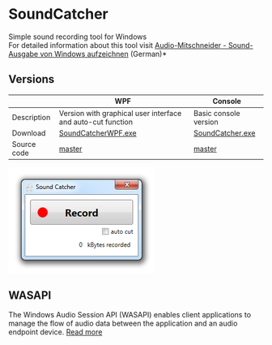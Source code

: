 # SoundCatcher
Simple sound recording tool for Windows  
For detailed information about this tool visit [Audio-Mitschneider - Sound-Ausgabe von Windows aufzeichnen](http://heise.de/-2717947) (German)*

## Versions 
| | WPF | Console |
|--- | --- | --- |
|Description | Version with graphical user interface and auto-cut function | Basic console version
|Download | [SoundCatcherWPF.exe](https://github.com/Simsso/SoundCatcher/raw/master/SoundCatcherWPF/bin/Release/SoundCatcherWPF.exe) | [SoundCatcher.exe](https://github.com/Simsso/SoundCatcher/raw/master/SoundCatcher/bin/Release/SoundCatcher.exe)|
|Source code | [master](https://github.com/Simsso/SoundCatcher/tree/master/SoundCatcherWPF) | [master](https://github.com/Simsso/SoundCatcher/tree/master/SoundCatcher) |

![User interface screenshot](https://raw.githubusercontent.com/Simsso/SoundCatcher/1ae6d2f6852cea0317933a082bc6fee6752a1ab6/SoundCatcherWPF/Screenshots/ui.png)


## WASAPI
The Windows Audio Session API (WASAPI) enables client applications to manage the flow of audio data between the application and an audio endpoint device. [Read more](https://msdn.microsoft.com/library/windows/desktop/dd371455.aspx)
